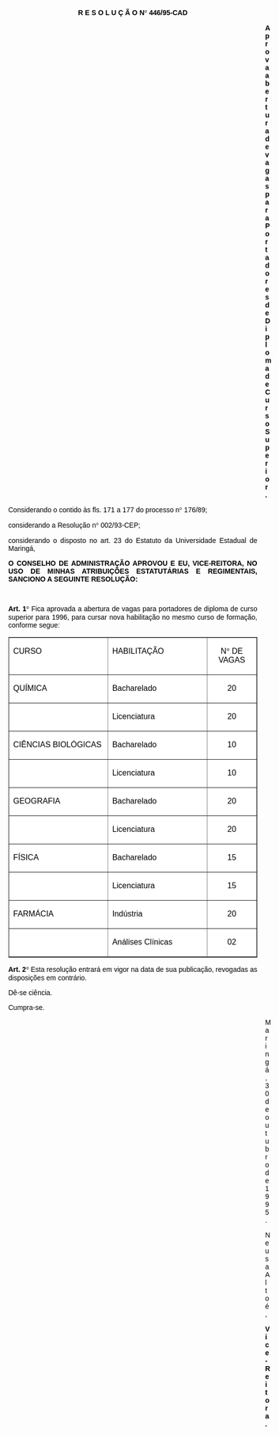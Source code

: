 <BODY TEXT="#000000">

<B><FONT FACE="Arial"><P ALIGN="CENTER">R E S O L U &Ccedil; &Atilde; O N<FONT FACE="Symbol">&#176;</FONT>
 446/95-CAD</P>
</B><P ALIGN="JUSTIFY"></P><DIR>
<DIR>
<DIR>
<DIR>
<DIR>
<DIR>
<DIR>
<DIR>
<DIR>
<DIR>
<DIR>
<DIR>
<DIR>

<B><P ALIGN="JUSTIFY">Aprova abertura de vagas para Portadores de Diploma de Curso Superior.</P>
</B><P ALIGN="JUSTIFY"></P></DIR>
</DIR>
</DIR>
</DIR>
</DIR>
</DIR>
</DIR>
</DIR>
</DIR>
</DIR>
</DIR>
</DIR>
</DIR>

<P ALIGN="JUSTIFY">Considerando o contido &agrave;s fls. 171 a 177 do processo n<FONT FACE="Symbol">&#176;</FONT>
 176/89;</P>
<P ALIGN="JUSTIFY">considerando a Resolu&ccedil;&atilde;o n<FONT FACE="Symbol">&#176;</FONT>
 002/93-CEP;</P>
<P ALIGN="JUSTIFY">considerando o disposto no art. 23 do Estatuto da Universidade Estadual de Maring&aacute;,</P>
<P ALIGN="JUSTIFY"></P>
<B><P ALIGN="JUSTIFY">O CONSELHO DE ADMINISTRA&Ccedil;&Atilde;O APROVOU E EU, VICE-REITORA, NO USO DE MINHAS ATRIBUI&Ccedil;&Otilde;ES ESTATUT&Aacute;RIAS E REGIMENTAIS, SANCIONO A SEGUINTE RESOLU&Ccedil;&Atilde;O:</P>
</B><P ALIGN="JUSTIFY"></P>
<P ALIGN="JUSTIFY">&nbsp;</P>
<B><P ALIGN="JUSTIFY">Art. 1<FONT FACE="Symbol">&#176;</FONT>
</B> Fica aprovada a abertura de vagas para portadores de diploma de curso superior para 1996, para cursar nova habilita&ccedil;&atilde;o no mesmo curso de forma&ccedil;&atilde;o, conforme segue:</P></FONT>
<TABLE BORDER CELLSPACING=1 WIDTH=554>
<TR><TD WIDTH="40%" VALIGN="TOP" BGCOLOR="#ffffff">
<FONT FACE="Arial"><P ALIGN="JUSTIFY">CURSO</FONT></TD>
<TD WIDTH="40%" VALIGN="TOP" BGCOLOR="#ffffff">
<FONT FACE="Arial"><P ALIGN="JUSTIFY">HABILITA&Ccedil;&Atilde;O</FONT></TD>
<TD WIDTH="20%" VALIGN="TOP" BGCOLOR="#ffffff">
<FONT FACE="Arial"><P ALIGN="CENTER">N<FONT FACE="Symbol">&#176;</FONT>
 DE VAGAS</FONT></TD>
</TR>
<TR><TD WIDTH="40%" VALIGN="TOP" BGCOLOR="#ffffff">
<FONT FACE="Arial"><P ALIGN="JUSTIFY">QU&Iacute;MICA</FONT></TD>
<TD WIDTH="40%" VALIGN="TOP" BGCOLOR="#ffffff">
<FONT FACE="Arial"><P ALIGN="JUSTIFY">Bacharelado</FONT></TD>
<TD WIDTH="20%" VALIGN="TOP" BGCOLOR="#ffffff">
<FONT FACE="Arial"><P ALIGN="CENTER">20</FONT></TD>
</TR>
<TR><TD WIDTH="40%" VALIGN="TOP" BGCOLOR="#ffffff">&nbsp;</TD>
<TD WIDTH="40%" VALIGN="TOP" BGCOLOR="#ffffff">
<FONT FACE="Arial"><P ALIGN="JUSTIFY">Licenciatura</FONT></TD>
<TD WIDTH="20%" VALIGN="TOP" BGCOLOR="#ffffff">
<FONT FACE="Arial"><P ALIGN="CENTER">20</FONT></TD>
</TR>
<TR><TD WIDTH="40%" VALIGN="TOP" BGCOLOR="#ffffff">
<FONT FACE="Arial"><P ALIGN="JUSTIFY">CI&Ecirc;NCIAS BIOL&Oacute;GICAS</FONT></TD>
<TD WIDTH="40%" VALIGN="TOP" BGCOLOR="#ffffff">
<FONT FACE="Arial"><P ALIGN="JUSTIFY">Bacharelado</FONT></TD>
<TD WIDTH="20%" VALIGN="TOP" BGCOLOR="#ffffff">
<FONT FACE="Arial"><P ALIGN="CENTER">10</FONT></TD>
</TR>
<TR><TD WIDTH="40%" VALIGN="TOP" BGCOLOR="#ffffff">&nbsp;</TD>
<TD WIDTH="40%" VALIGN="TOP" BGCOLOR="#ffffff">
<FONT FACE="Arial"><P ALIGN="JUSTIFY">Licenciatura</FONT></TD>
<TD WIDTH="20%" VALIGN="TOP" BGCOLOR="#ffffff">
<FONT FACE="Arial"><P ALIGN="CENTER">10</FONT></TD>
</TR>
<TR><TD WIDTH="40%" VALIGN="TOP" BGCOLOR="#ffffff">
<FONT FACE="Arial"><P ALIGN="JUSTIFY">GEOGRAFIA</FONT></TD>
<TD WIDTH="40%" VALIGN="TOP" BGCOLOR="#ffffff">
<FONT FACE="Arial"><P ALIGN="JUSTIFY">Bacharelado</FONT></TD>
<TD WIDTH="20%" VALIGN="TOP" BGCOLOR="#ffffff">
<FONT FACE="Arial"><P ALIGN="CENTER">20</FONT></TD>
</TR>
<TR><TD WIDTH="40%" VALIGN="TOP" BGCOLOR="#ffffff">&nbsp;</TD>
<TD WIDTH="40%" VALIGN="TOP" BGCOLOR="#ffffff">
<FONT FACE="Arial"><P ALIGN="JUSTIFY">Licenciatura</FONT></TD>
<TD WIDTH="20%" VALIGN="TOP" BGCOLOR="#ffffff">
<FONT FACE="Arial"><P ALIGN="CENTER">20</FONT></TD>
</TR>
<TR><TD WIDTH="40%" VALIGN="TOP" BGCOLOR="#ffffff">
<FONT FACE="Arial"><P ALIGN="JUSTIFY">F&Iacute;SICA</FONT></TD>
<TD WIDTH="40%" VALIGN="TOP" BGCOLOR="#ffffff">
<FONT FACE="Arial"><P ALIGN="JUSTIFY">Bacharelado</FONT></TD>
<TD WIDTH="20%" VALIGN="TOP" BGCOLOR="#ffffff">
<FONT FACE="Arial"><P ALIGN="CENTER">15</FONT></TD>
</TR>
<TR><TD WIDTH="40%" VALIGN="TOP" BGCOLOR="#ffffff">&nbsp;</TD>
<TD WIDTH="40%" VALIGN="TOP" BGCOLOR="#ffffff">
<FONT FACE="Arial"><P ALIGN="JUSTIFY">Licenciatura</FONT></TD>
<TD WIDTH="20%" VALIGN="TOP" BGCOLOR="#ffffff">
<FONT FACE="Arial"><P ALIGN="CENTER">15</FONT></TD>
</TR>
<TR><TD WIDTH="40%" VALIGN="TOP" BGCOLOR="#ffffff">
<FONT FACE="Arial"><P ALIGN="JUSTIFY">FARM&Aacute;CIA</FONT></TD>
<TD WIDTH="40%" VALIGN="TOP" BGCOLOR="#ffffff">
<FONT FACE="Arial"><P ALIGN="JUSTIFY">Ind&uacute;stria</FONT></TD>
<TD WIDTH="20%" VALIGN="TOP" BGCOLOR="#ffffff">
<FONT FACE="Arial"><P ALIGN="CENTER">20</FONT></TD>
</TR>
<TR><TD WIDTH="40%" VALIGN="TOP" BGCOLOR="#ffffff">&nbsp;</TD>
<TD WIDTH="40%" VALIGN="TOP" BGCOLOR="#ffffff">
<FONT FACE="Arial"><P ALIGN="JUSTIFY">An&aacute;lises Cl&iacute;nicas</FONT></TD>
<TD WIDTH="20%" VALIGN="TOP" BGCOLOR="#ffffff">
<FONT FACE="Arial"><P ALIGN="CENTER">02</FONT></TD>
</TR>
</TABLE>

<FONT FACE="Arial"><P ALIGN="JUSTIFY"></P>
<B><P ALIGN="JUSTIFY">Art. 2<FONT FACE="Symbol">&#176;</FONT>
</B> Esta resolu&ccedil;&atilde;o entrar&aacute; em vigor na data de sua publica&ccedil;&atilde;o, revogadas as disposi&ccedil;&otilde;es em contr&aacute;rio. </P>
<P ALIGN="JUSTIFY">D&ecirc;-se ci&ecirc;ncia.</P>
<P ALIGN="JUSTIFY">Cumpra-se.</P><DIR>
<DIR>
<DIR>
<DIR>
<DIR>
<DIR>
<DIR>
<DIR>
<DIR>
<DIR>
<DIR>
<DIR>
<DIR>

<P ALIGN="JUSTIFY">Maring&aacute;, 30 de outubro de 1995.</P>
<P ALIGN="JUSTIFY"></P>
<P ALIGN="JUSTIFY">Neusa Alto&eacute;,</P>
<B><P ALIGN="JUSTIFY">Vice-Reitora.</P></DIR>
</DIR>
</DIR>
</DIR>
</DIR>
</DIR>
</DIR>
</DIR>
</DIR>
</DIR>
</DIR>
</DIR>
</DIR>
</B></FONT></BODY>
